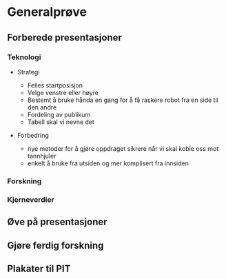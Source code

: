 # Generalprøve

## Forberede presentasjoner

### Teknologi
- Strategi
  - Felles startposisjon
  - Velge venstre eller høyre
  - Bestemt å bruke hånda en gang for å få raskere robot fra en side til den andre
  - Fordeling av publikum
  - Tabell skal vi nevne det

- Forbedring
  - nye metoder for å gjøre oppdraget sikrere når vi skal koble oss mot tannhjuler
  - enkelt å bruke fra utsiden og mer komplisert fra innsiden

### Forskning

### Kjerneverdier

## Øve på presentasjoner

## Gjøre ferdig forskning

## Plakater til PIT
